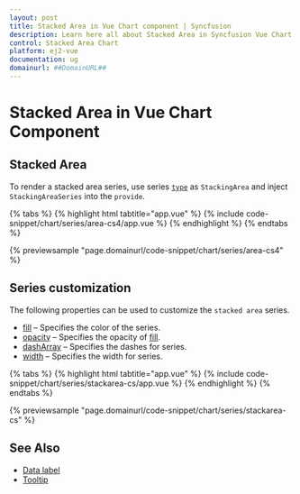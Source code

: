 ```yaml
---
layout: post
title: Stacked Area in Vue Chart component | Syncfusion
description: Learn here all about Stacked Area in Syncfusion Vue Chart component of Syncfusion Essential JS 2 and more.
control: Stacked Area Chart
platform: ej2-vue
documentation: ug
domainurl: ##DomainURL##
---
```


# Stacked Area in Vue Chart Component

## Stacked Area

To render a stacked area series, use series [`type`](https://ej2.syncfusion.com/vue/documentation/api/chart/series/#type) as `StackingArea` and inject `StackingAreaSeries` into the `provide`.

{% tabs %}
{% highlight html tabtitle="app.vue" %}
{% include code-snippet/chart/series/area-cs4/app.vue %}
{% endhighlight %}
{% endtabs %}
        
{% previewsample "page.domainurl/code-snippet/chart/series/area-cs4" %}

## Series customization

The following properties can be used to customize the `stacked area` series.

* [fill](https://ej2.syncfusion.com/vue/documentation/api/chart/seriesModel/#fill) – Specifies the color of the series.
* [opacity](https://ej2.syncfusion.com/vue/documentation/api/chart/seriesModel/#opacity) – Specifies the opacity of [fill](https://ej2.syncfusion.com/vue/documentation/api/chart/seriesModel/#fill).
* [dashArray](https://ej2.syncfusion.com/vue/documentation/api/chart/seriesModel/#dasharray) – Specifies the dashes for series.
* [width](https://ej2.syncfusion.com/vue/documentation/api/chart/seriesModel/#width) – Specifies the width for series.

{% tabs %}
{% highlight html tabtitle="app.vue" %}
{% include code-snippet/chart/series/stackarea-cs/app.vue %}
{% endhighlight %}
{% endtabs %}
        
{% previewsample "page.domainurl/code-snippet/chart/series/stackarea-cs" %}

## See Also

* [Data label](./data-labels/)
* [Tooltip](./tool-tip/)
